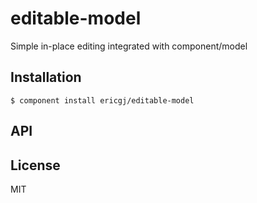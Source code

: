 
# editable-model

  Simple in-place editing integrated with component/model

## Installation

    $ component install ericgj/editable-model

## API

   

## License

  MIT
